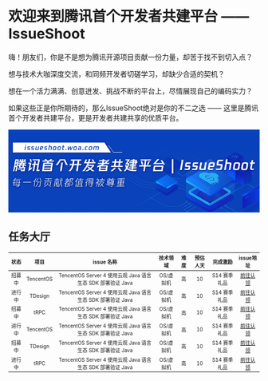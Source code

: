 # 欢迎来到腾讯首个开发者共建平台 —— IssueShoot

嗨！朋友们，你是不是想为腾讯开源项目贡献一份力量，却苦于找不到切入点？

想与技术大咖深度交流，和同频开发者切磋学习，却缺少合适的契机？

想在一个活力满满、创意迸发、挑战不断的平台上，尽情展现自己的编码实力？

如果这些正是你所期待的，那么IssueShoot绝对是你的不二之选 —— 这里是腾讯首个开发者共建平台，更是开发者共建共享的优质平台。

![alt text](image.png)

## 任务大厅

<span style="font-size:10px;">

| 状态   | 项目      | issue 名称                                                 | 技术领域   | 难度 | 预估人天 | 完成激励     | issue地址 |
| :------: | :---------: | :----------------------------------------------------------: | :----------: | :----: | :--------: | :------------: | :---------: |
| 招募中 | TencentOS | TencentOS Server 4 使用云观 Java 语言生态 SDK 部署验证 Java | OS/虚拟机  | 高   | 10       | S14 赛季礼品 | [前往认领](https://github.com/Tencent/tdesign-vue/issues/3579)  |
| 进行中 | TDesign   | TencentOS Server 4 使用云观 Java 语言生态 SDK 部署验证 Java | OS/虚拟机  | 高   | 10       | S14 赛季礼品 | [前往认领](https://github.com/Tencent/tdesign-vue/issues/3579)  |
| 招募中 | tRPC      | TencentOS Server 4 使用云观 Java 语言生态 SDK 部署验证 Java | OS/虚拟机  | 高   | 10       | S14 赛季礼品 | [前往认领](https://github.com/Tencent/tdesign-vue/issues/3579)  |
| 进行中 | TencentOS | TencentOS Server 4 使用云观 Java 语言生态 SDK 部署验证 Java | OS/虚拟机  | 高   | 10       | S14 赛季礼品 | [前往认领](https://github.com/Tencent/tdesign-vue/issues/3579)  |
| 招募中 | TDesign   | TencentOS Server 4 使用云观 Java 语言生态 SDK 部署验证 Java | OS/虚拟机  | 高   | 10       | S14 赛季礼品 | [前往认领](https://github.com/Tencent/tdesign-vue/issues/3579)  |
| 进行中 | tRPC      | TencentOS Server 4 使用云观 Java 语言生态 SDK 部署验证 Java | OS/虚拟机  | 高   | 10       | S14 赛季礼品 | [前往认领](https://github.com/Tencent/tdesign-vue/issues/3579)  |

</span>

